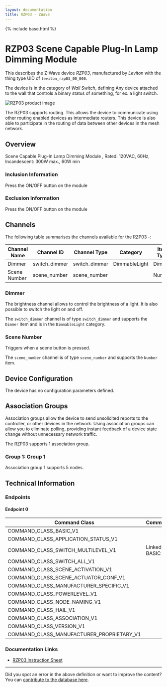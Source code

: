 ```yaml
---
layout: documentation
title: RZP03 - ZWave
---
```


{% include base.html %}

# RZP03 Scene Capable Plug-In Lamp Dimming Module
This describes the Z-Wave device *RZP03*, manufactured by *Leviton* with the thing type UID of ```leviton_rzp03_00_000```.

The device is in the category of *Wall Switch*, defining Any device attached to the wall that controls a binary status of something, for ex. a light switch.

![RZP03 product image](https://opensmarthouse.org/zwavedatabase/373/image/)


The RZP03 supports routing. This allows the device to communicate using other routing enabled devices as intermediate routers.  This device is also able to participate in the routing of data between other devices in the mesh network.

## Overview

Scene Capable Plug-In Lamp Dimming Module , Rated: 120VAC, 60Hz, Incandescent: 300W max., 60W min

### Inclusion Information

Press the ON/OFF button on the module

### Exclusion Information

Press the ON/OFF button on the module

## Channels

The following table summarises the channels available for the RZP03 -:

| Channel Name | Channel ID | Channel Type | Category | Item Type |
|--------------|------------|--------------|----------|-----------|
| Dimmer | switch_dimmer | switch_dimmer | DimmableLight | Dimmer | 
| Scene Number | scene_number | scene_number |  | Number | 

### Dimmer
The brightness channel allows to control the brightness of a light.
            It is also possible to switch the light on and off.

The ```switch_dimmer``` channel is of type ```switch_dimmer``` and supports the ```Dimmer``` item and is in the ```DimmableLight``` category.

### Scene Number
Triggers when a scene button is pressed.

The ```scene_number``` channel is of type ```scene_number``` and supports the ```Number``` item.



## Device Configuration

The device has no configuration parameters defined.

## Association Groups

Association groups allow the device to send unsolicited reports to the controller, or other devices in the network. Using association groups can allow you to eliminate polling, providing instant feedback of a device state change without unnecessary network traffic.

The RZP03 supports 1 association group.

### Group 1: Group 1


Association group 1 supports 5 nodes.

## Technical Information

### Endpoints

#### Endpoint 0

| Command Class | Comment |
|---------------|---------|
| COMMAND_CLASS_BASIC_V1| |
| COMMAND_CLASS_APPLICATION_STATUS_V1| |
| COMMAND_CLASS_SWITCH_MULTILEVEL_V1| Linked to BASIC|
| COMMAND_CLASS_SWITCH_ALL_V1| |
| COMMAND_CLASS_SCENE_ACTIVATION_V1| |
| COMMAND_CLASS_SCENE_ACTUATOR_CONF_V1| |
| COMMAND_CLASS_MANUFACTURER_SPECIFIC_V1| |
| COMMAND_CLASS_POWERLEVEL_V1| |
| COMMAND_CLASS_NODE_NAMING_V1| |
| COMMAND_CLASS_HAIL_V1| |
| COMMAND_CLASS_ASSOCIATION_V1| |
| COMMAND_CLASS_VERSION_V1| |
| COMMAND_CLASS_MANUFACTURER_PROPRIETARY_V1| |

### Documentation Links

* [RZP03 Instruction Sheet](https://opensmarthouse.org/zwavedatabase/373/Ins-RZP03.pdf)

---

Did you spot an error in the above definition or want to improve the content?
You can [contribute to the database here](https://opensmarthouse.org/zwavedatabase/373).
